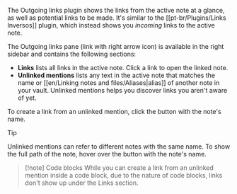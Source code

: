 The Outgoing links plugin shows the links from the active note at a glance, as well as potential links to be made. It's similar to the [[pt-br/Plugins/Links Inversos]] plugin, which instead shows you _incoming_ links to the active note.

The Outgoing links pane (link with right arrow icon) is available in the right sidebar and contains the following sections:

- **Links** lists all links in the active note. Click a link to open the linked note.
- **Unlinked mentions** lists any text in the active note that matches the name or [[en/Linking notes and files/Aliases|alias]] of another note in your vault. Unlinked mentions helps you discover links you aren't aware of yet.

To create a link from an unlinked mention, click the button with the note's name.

> [!tip]
> Unlinked mentions can refer to different notes with the same name. To show the full path of the note, hover over the button with the note's name.

> [!note] Code blocks
> While you can create a link from an unlinked mention inside a code block, due to the nature of code blocks, links don't show up under the Links section.

